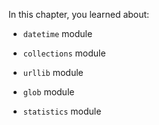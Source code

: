 In this chapter, you learned about:

-   `datetime` module

-   `collections` module

-   `urllib` module

-   `glob` module

-   `statistics` module
